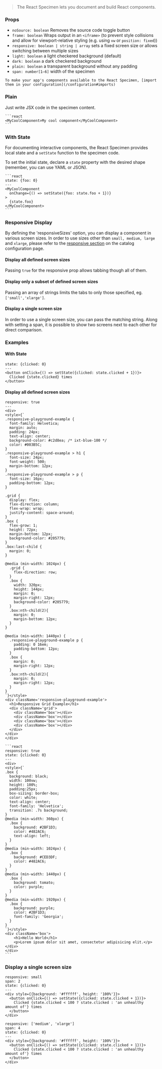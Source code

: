 > The React Specimen lets you document and build React components.

### Props

- `noSource: boolean` Removes the source code toggle button
- `frame: boolean` Wraps output in an `<iframe>` (to prevent style collisions and allow for viewport-relative styling (e.g. using `vw` or `position: fixed`))
- `responsive: boolean | string | array` sets a fixed screen size or allows switching between multiple sizes
- `light: boolean` a light checkered background (default)
- `dark: boolean` a dark checkered background
- `plain: boolean` a transparent background without any padding
- `span: number[1–6]` width of the specimen

```hint|directive
To make your app's components available to the React Specimen, [import them in your configuration](/configuration#imports)
```

### Plain

Just write JSX code in the specimen content.

````
```react
<MyCoolComponent>My cool component</MyCoolComponent>
```
````

### With State

For documenting interactive components, the React Specimen provides local state and a `setState` function to the specimen code.

To set the initial state, declare a `state` property with the desired shape (remember, you can use YAML or JSON).

````
```react
state: {foo: 0}
---
<MyCoolComponent
  onChange={() => setState({foo: state.foo + 1})}
>
  {state.foo}
</MyCoolComponent>
```
````





### Responsive Display

By defining the 'responsiveSizes' option, you can display a component in various
screen sizes. In order to use sizes other than `small, medium, large` and `xlarge`,
please refer to the [responsive section](configuration#responsivesizes) on the catalog
configuration page.

#### Display all defined screen sizes

Passing `true` for the responsive prop allows tabbing though all of them.

#### Display only a subset of defined screen sizes

Passing an array of strings limits the tabs to only those specified, eg. `['small','xlarge']`.

#### Display a single screen size

In order to use a single screen size, you can pass the matching string. Along
with setting a span, it is possible to show two screens next to each other for
direct comparison.




### Examples

#### With State

```react
state: {clicked: 0}
---
<button onClick={() => setState({clicked: state.clicked + 1})}>
  Clicked {state.clicked} times
</button>
```


#### Display all defined screen sizes

```react|noSource
responsive: true
---
<div>
<style>{`
.responsive-playground-example {
  font-family: Helvetica;
  margin: auto;
  padding: 24px;
  text-align: center;
  background-color: #c2d8ea; /* ixt-blue-100 */
  color: #003B5C;
}
.responsive-playground-example > h1 {
  font-size: 24px;
  font-weight: 500;
  margin-bottom: 12px;
}
.responsive-playground-example > p {
  font-size: 16px;
  padding-bottom: 12px;
}

.grid {
  display: flex;
  flex-direction: column;
  flex-wrap: wrap;
  justify-content: space-around;
}
.box {
  flex-grow: 1;
  height: 72px;
  margin-bottom: 12px;
  background-color: #205779;
}
.box:last-child {
  margin: 0;
}

@media (min-width: 1024px) {
  .grid {
    flex-direction: row;
  }
  .box {
    width: 320px;
    height: 144px;
    margin: 0;
    margin-right: 12px;
    background-color: #205779;
  }
  .box:nth-child(2){
    margin: 0;
    margin-bottom: 12px;
  }
}

@media (min-width: 1440px) {
  .responsive-playground-example p {
    padding: 0 16em;
    padding-bottom: 12px;
  }
  .box {
    margin: 0;
    margin-right: 12px;
  }
  .box:nth-child(2){
    margin: 0;
    margin-right: 12px;
  }
}
`}</style>
<div className='responsive-playground-example'>
  <h1>Responsive Grid Example</h1>
  <div className='grid'>
    <div className='box'></div>
    <div className='box'></div>
    <div className='box'></div>
    <div className='box'></div>
  </div>
</div>
</div>
```

````
```react
responsive: true
state: {clicked: 0}
---
<div>
<style>{`
.box {
  background: black;
  width: 100vw;
  height: 100%;
  padding:25px;
  box-sizing: border-box;
  color: white;
  text-align: center;
  font-family: 'Helvetica';
  transition: .7s background;
}
@media (min-width: 360px) {
  .box {
    background: #2BF1D3;
    color: #482AC6;
    text-align: left;
  }
}
@media (min-width: 1024px) {
  .box {
    background: #CED3DF;
    color: #482AC6;
  }
}
@media (min-width: 1440px) {
  .box {
    background: tomato;
    color: purple;
  }
}
@media (min-width: 1920px) {
  .box {
    background: purple;
    color: #2BF1D3;
    font-family: 'Georgia';
  }
}
`}</style>
<div className='box'>
    <h1>Hello World</h1>
    <p>Lorem ipsum dolor sit amet, consectetur adipisicing elit.</p>
</div>
</div>
```
````


### Display a single screen size

```react
responsive: small
span: 2
state: {clicked: 0}
---
<div style={{background: '#ffffff', height: '100%'}}>
  <button onClick={() => setState({clicked: state.clicked + 1})}>
    Clicked {state.clicked < 100 ? state.clicked : 'an unhealthy amount of'} times
  </button>
</div>
```

```react
responsive: ['medium', 'xlarge']
span: 4
state: {clicked: 0}
---
<div style={{background: '#ffffff', height: '100%'}}>
  <button onClick={() => setState({clicked: state.clicked + 1})}>
    Clicked {state.clicked < 100 ? state.clicked : 'an unhealthy amount of'} times
  </button>
</div>
```

